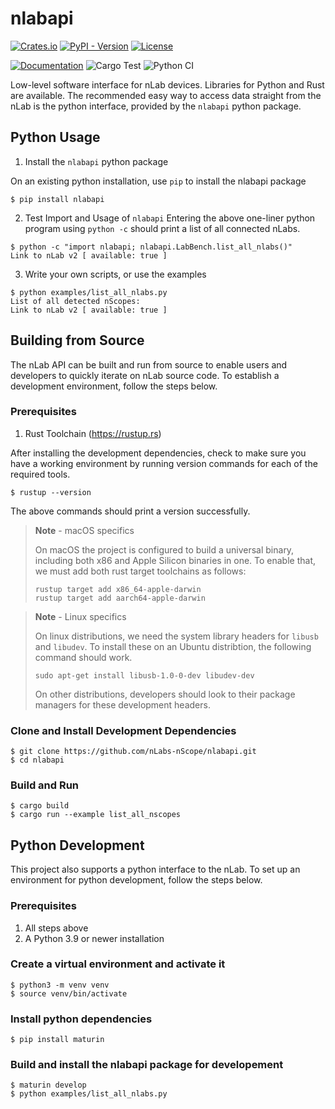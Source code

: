 # nlabapi
[![Crates.io](https://img.shields.io/crates/v/nlabapi)](https://crates.io/crates/nlabapi)
[![PyPI - Version](https://img.shields.io/pypi/v/nlabapi)](https://pypi.org/project/nlabapi/)
[![License](https://img.shields.io/crates/l/nlabapi)](LICENSE)

[![Documentation](https://docs.rs/nlabapi/badge.svg)](https://docs.rs/nlabapi)
![Cargo Test](https://github.com/nLabs-nScope/nlabapi/actions/workflows/tests.yml/badge.svg)
![Python CI](https://github.com/nLabs-nScope/nlabapi/actions/workflows/build_python.yml/badge.svg)

Low-level software interface for nLab devices. Libraries for Python and Rust are available. The recommended easy way to access data straight from the nLab is the python interface, provided by the `nlabapi` python package.

## Python Usage

1. Install the `nlabapi` python package

On an existing python installation, use `pip` to install the nlabapi package
```shell
$ pip install nlabapi
```

2. Test Import and Usage of `nlabapi`
Entering the above one-liner python program using `python -c` should print a list of all connected nLabs.

```shell
$ python -c "import nlabapi; nlabapi.LabBench.list_all_nlabs()"
Link to nLab v2 [ available: true ]
```

3. Write your own scripts, or use the examples
```shell
$ python examples/list_all_nlabs.py
List of all detected nScopes:
Link to nLab v2 [ available: true ]
```

## Building from Source

The nLab API can be built and run from source to enable users and developers to quickly iterate on nLab source code. To establish a development environment, follow the steps below.


### Prerequisites

1. Rust Toolchain (https://rustup.rs)

After installing the development dependencies, check to make sure you have a working environment by running version commands for each of the required tools.

```shell
$ rustup --version
```
The above commands should print a version successfully.

> **Note** - macOS specifics
>
> On macOS the project is configured to build a universal binary, including both x86 and Apple Silicon binaries in one. To enable that, we must add both rust target toolchains as follows:
> ```shell
> rustup target add x86_64-apple-darwin
> rustup target add aarch64-apple-darwin
> ```

> **Note** - Linux specifics
>
> On linux distributions, we need the system library headers for `libusb` and `libudev`. To install these on an Ubuntu distribtion, the following command should work.
> ```shell
> sudo apt-get install libusb-1.0-0-dev libudev-dev
> ```
> On other distributions, developers should look to their package managers for these development headers.

### Clone and Install Development Dependencies

```shell
$ git clone https://github.com/nLabs-nScope/nlabapi.git
$ cd nlabapi
```

### Build and Run
```shell
$ cargo build
$ cargo run --example list_all_nscopes
```

## Python Development

This project also supports a python interface to the nLab. To set up an environment for python development, follow the steps below.

### Prerequisites

1. All steps above
2. A Python 3.9 or newer installation

### Create a virtual environment and activate it
```shell
$ python3 -m venv venv
$ source venv/bin/activate
```

### Install python dependencies
```shell
$ pip install maturin
```

### Build and install the nlabapi package for developement
```shell
$ maturin develop
$ python examples/list_all_nlabs.py 
```
